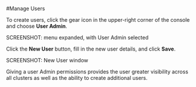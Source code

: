 #Manage Users

To create users, click the gear icon in the upper-right corner of the console and choose **User Admin**.

SCREENSHOT: menu expanded, with User Admin selected

Click the **New User** button, fill in the new user details, and click **Save**.

SCREENSHOT: New User window

Giving a user Admin permissions provides the user greater visibility across all clusters as well as the ability to create additional users.
